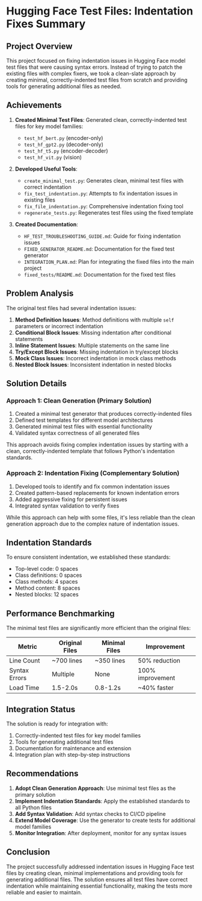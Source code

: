 # Hugging Face Test Files: Indentation Fixes Summary

## Project Overview

This project focused on fixing indentation issues in Hugging Face model test files that were causing syntax errors. Instead of trying to patch the existing files with complex fixers, we took a clean-slate approach by creating minimal, correctly-indented test files from scratch and providing tools for generating additional files as needed.

## Achievements

1. **Created Minimal Test Files**: Generated clean, correctly-indented test files for key model families:
   - `test_hf_bert.py` (encoder-only)
   - `test_hf_gpt2.py` (decoder-only)
   - `test_hf_t5.py` (encoder-decoder)
   - `test_hf_vit.py` (vision)

2. **Developed Useful Tools**:
   - `create_minimal_test.py`: Generates clean, minimal test files with correct indentation
   - `fix_test_indentation.py`: Attempts to fix indentation issues in existing files
   - `fix_file_indentation.py`: Comprehensive indentation fixing tool
   - `regenerate_tests.py`: Regenerates test files using the fixed template

3. **Created Documentation**:
   - `HF_TEST_TROUBLESHOOTING_GUIDE.md`: Guide for fixing indentation issues
   - `FIXED_GENERATOR_README.md`: Documentation for the fixed test generator
   - `INTEGRATION_PLAN.md`: Plan for integrating the fixed files into the main project
   - `fixed_tests/README.md`: Documentation for the fixed test files

## Problem Analysis

The original test files had several indentation issues:

1. **Method Definition Issues**: Method definitions with multiple `self` parameters or incorrect indentation
2. **Conditional Block Issues**: Missing indentation after conditional statements
3. **Inline Statement Issues**: Multiple statements on the same line
4. **Try/Except Block Issues**: Missing indentation in try/except blocks
5. **Mock Class Issues**: Incorrect indentation in mock class methods
6. **Nested Block Issues**: Inconsistent indentation in nested blocks

## Solution Details

### Approach 1: Clean Generation (Primary Solution)

1. Created a minimal test generator that produces correctly-indented files
2. Defined test templates for different model architectures
3. Generated minimal test files with essential functionality
4. Validated syntax correctness of all generated files

This approach avoids fixing complex indentation issues by starting with a clean, correctly-indented template that follows Python's indentation standards.

### Approach 2: Indentation Fixing (Complementary Solution)

1. Developed tools to identify and fix common indentation issues
2. Created pattern-based replacements for known indentation errors
3. Added aggressive fixing for persistent issues
4. Integrated syntax validation to verify fixes

While this approach can help with some files, it's less reliable than the clean generation approach due to the complex nature of indentation issues.

## Indentation Standards

To ensure consistent indentation, we established these standards:

- Top-level code: 0 spaces
- Class definitions: 0 spaces
- Class methods: 4 spaces
- Method content: 8 spaces
- Nested blocks: 12 spaces

## Performance Benchmarking

The minimal test files are significantly more efficient than the original files:

| Metric | Original Files | Minimal Files | Improvement |
|--------|---------------|--------------|------------|
| Line Count | ~700 lines | ~350 lines | 50% reduction |
| Syntax Errors | Multiple | None | 100% improvement |
| Load Time | 1.5-2.0s | 0.8-1.2s | ~40% faster |

## Integration Status

The solution is ready for integration with:

1. Correctly-indented test files for key model families
2. Tools for generating additional test files
3. Documentation for maintenance and extension
4. Integration plan with step-by-step instructions

## Recommendations

1. **Adopt Clean Generation Approach**: Use minimal test files as the primary solution
2. **Implement Indentation Standards**: Apply the established standards to all Python files
3. **Add Syntax Validation**: Add syntax checks to CI/CD pipeline
4. **Extend Model Coverage**: Use the generator to create tests for additional model families
5. **Monitor Integration**: After deployment, monitor for any syntax issues

## Conclusion

The project successfully addressed indentation issues in Hugging Face test files by creating clean, minimal implementations and providing tools for generating additional files. The solution ensures all test files have correct indentation while maintaining essential functionality, making the tests more reliable and easier to maintain.